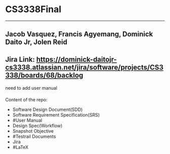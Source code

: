 # CS3338Final
-----------------------------------------------------------------
Jacob Vasquez, Francis Agyemang, Dominick Daito Jr, Jolen Reid
-----------------------------------------------------------------
Jira Link: https://dominick-daitojr-cs3338.atlassian.net/jira/software/projects/CS3338/boards/68/backlog
-----------------------------------------------------------------
####
need to add user manual
####
Content of the repo:
 - Software Design Document(SDD)
 - Software Requirement Specification(SRS)
 - #User Manual
 - Design Spec(Workflow)
 - Snapshot Objective
 - #Testrail Documents
 - Jira
 - #LaTeX
